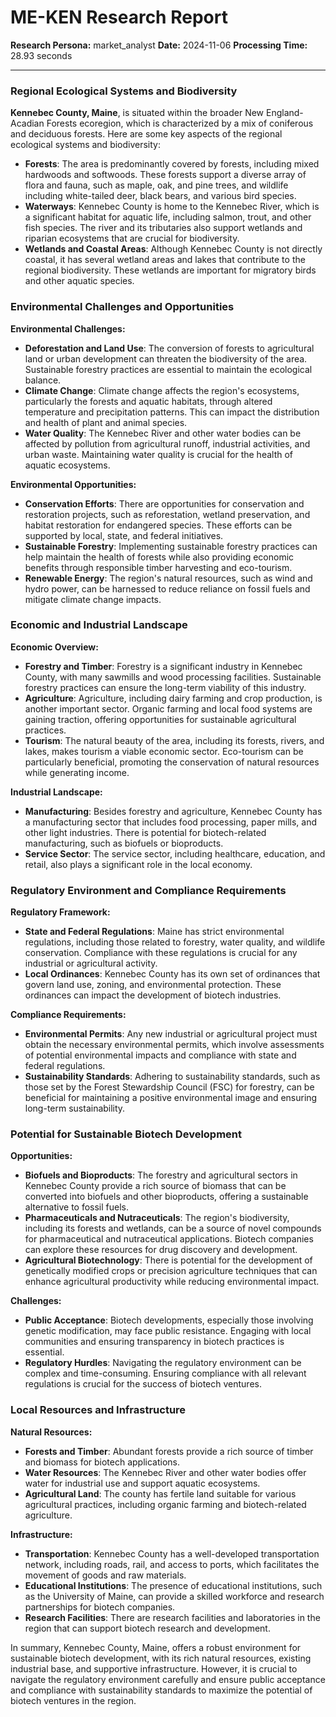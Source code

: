 # ME-KEN Research Report

**Research Persona:** market_analyst
**Date:** 2024-11-06
**Processing Time:** 28.93 seconds

---

### Regional Ecological Systems and Biodiversity

**Kennebec County, Maine**, is situated within the broader New England-Acadian Forests ecoregion, which is characterized by a mix of coniferous and deciduous forests. Here are some key aspects of the regional ecological systems and biodiversity:

- **Forests**: The area is predominantly covered by forests, including mixed hardwoods and softwoods. These forests support a diverse array of flora and fauna, such as maple, oak, and pine trees, and wildlife including white-tailed deer, black bears, and various bird species.
- **Waterways**: Kennebec County is home to the Kennebec River, which is a significant habitat for aquatic life, including salmon, trout, and other fish species. The river and its tributaries also support wetlands and riparian ecosystems that are crucial for biodiversity.
- **Wetlands and Coastal Areas**: Although Kennebec County is not directly coastal, it has several wetland areas and lakes that contribute to the regional biodiversity. These wetlands are important for migratory birds and other aquatic species.

### Environmental Challenges and Opportunities

**Environmental Challenges:**
- **Deforestation and Land Use**: The conversion of forests to agricultural land or urban development can threaten the biodiversity of the area. Sustainable forestry practices are essential to maintain the ecological balance.
- **Climate Change**: Climate change affects the region's ecosystems, particularly the forests and aquatic habitats, through altered temperature and precipitation patterns. This can impact the distribution and health of plant and animal species.
- **Water Quality**: The Kennebec River and other water bodies can be affected by pollution from agricultural runoff, industrial activities, and urban waste. Maintaining water quality is crucial for the health of aquatic ecosystems.

**Environmental Opportunities:**
- **Conservation Efforts**: There are opportunities for conservation and restoration projects, such as reforestation, wetland preservation, and habitat restoration for endangered species. These efforts can be supported by local, state, and federal initiatives.
- **Sustainable Forestry**: Implementing sustainable forestry practices can help maintain the health of forests while also providing economic benefits through responsible timber harvesting and eco-tourism.
- **Renewable Energy**: The region's natural resources, such as wind and hydro power, can be harnessed to reduce reliance on fossil fuels and mitigate climate change impacts.

### Economic and Industrial Landscape

**Economic Overview:**
- **Forestry and Timber**: Forestry is a significant industry in Kennebec County, with many sawmills and wood processing facilities. Sustainable forestry practices can ensure the long-term viability of this industry.
- **Agriculture**: Agriculture, including dairy farming and crop production, is another important sector. Organic farming and local food systems are gaining traction, offering opportunities for sustainable agricultural practices.
- **Tourism**: The natural beauty of the area, including its forests, rivers, and lakes, makes tourism a viable economic sector. Eco-tourism can be particularly beneficial, promoting the conservation of natural resources while generating income.

**Industrial Landscape:**
- **Manufacturing**: Besides forestry and agriculture, Kennebec County has a manufacturing sector that includes food processing, paper mills, and other light industries. There is potential for biotech-related manufacturing, such as biofuels or bioproducts.
- **Service Sector**: The service sector, including healthcare, education, and retail, also plays a significant role in the local economy.

### Regulatory Environment and Compliance Requirements

**Regulatory Framework:**
- **State and Federal Regulations**: Maine has strict environmental regulations, including those related to forestry, water quality, and wildlife conservation. Compliance with these regulations is crucial for any industrial or agricultural activity.
- **Local Ordinances**: Kennebec County has its own set of ordinances that govern land use, zoning, and environmental protection. These ordinances can impact the development of biotech industries.

**Compliance Requirements:**
- **Environmental Permits**: Any new industrial or agricultural project must obtain the necessary environmental permits, which involve assessments of potential environmental impacts and compliance with state and federal regulations.
- **Sustainability Standards**: Adhering to sustainability standards, such as those set by the Forest Stewardship Council (FSC) for forestry, can be beneficial for maintaining a positive environmental image and ensuring long-term sustainability.

### Potential for Sustainable Biotech Development

**Opportunities:**
- **Biofuels and Bioproducts**: The forestry and agricultural sectors in Kennebec County provide a rich source of biomass that can be converted into biofuels and other bioproducts, offering a sustainable alternative to fossil fuels.
- **Pharmaceuticals and Nutraceuticals**: The region's biodiversity, including its forests and wetlands, can be a source of novel compounds for pharmaceutical and nutraceutical applications. Biotech companies can explore these resources for drug discovery and development.
- **Agricultural Biotechnology**: There is potential for the development of genetically modified crops or precision agriculture techniques that can enhance agricultural productivity while reducing environmental impact.

**Challenges:**
- **Public Acceptance**: Biotech developments, especially those involving genetic modification, may face public resistance. Engaging with local communities and ensuring transparency in biotech practices is essential.
- **Regulatory Hurdles**: Navigating the regulatory environment can be complex and time-consuming. Ensuring compliance with all relevant regulations is crucial for the success of biotech ventures.

### Local Resources and Infrastructure

**Natural Resources:**
- **Forests and Timber**: Abundant forests provide a rich source of timber and biomass for biotech applications.
- **Water Resources**: The Kennebec River and other water bodies offer water for industrial use and support aquatic ecosystems.
- **Agricultural Land**: The county has fertile land suitable for various agricultural practices, including organic farming and biotech-related agriculture.

**Infrastructure:**
- **Transportation**: Kennebec County has a well-developed transportation network, including roads, rail, and access to ports, which facilitates the movement of goods and raw materials.
- **Educational Institutions**: The presence of educational institutions, such as the University of Maine, can provide a skilled workforce and research partnerships for biotech companies.
- **Research Facilities**: There are research facilities and laboratories in the region that can support biotech research and development.

In summary, Kennebec County, Maine, offers a robust environment for sustainable biotech development, with its rich natural resources, existing industrial base, and supportive infrastructure. However, it is crucial to navigate the regulatory environment carefully and ensure public acceptance and compliance with sustainability standards to maximize the potential of biotech ventures in the region.
